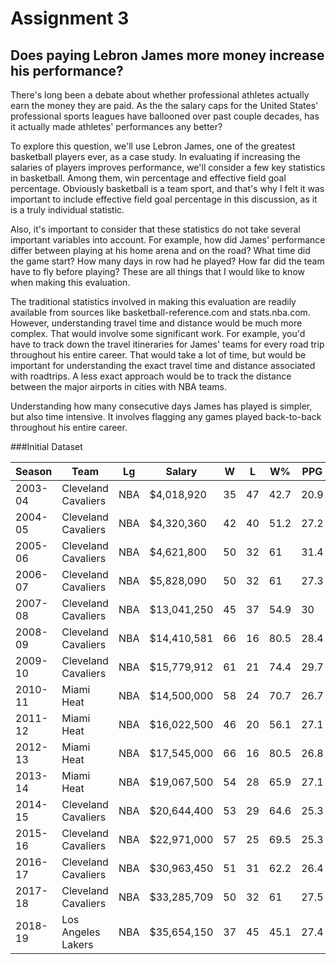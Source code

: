 # Assignment 3

## Does paying Lebron James more money increase his performance?

There's long been a debate about whether professional athletes actually earn the money they are paid. As the the salary caps for the United States' professional sports leagues have ballooned over past couple decades, has it actually made athletes' performances any better?

To explore this question, we'll use Lebron James, one of the greatest basketball players ever, as a case study. In evaluating if increasing the salaries of players improves performance, we'll consider a few key statistics in basketball. Among them, win percentage and effective field goal percentage. Obviously basketball is a team sport, and that's why I felt it was important to include effective field goal percentage in this discussion, as it is a truly individual statistic.

Also, it's important to consider that these statistics do not take several important variables into account. For example, how did James' performance differ between playing at his home arena and on the road? What time did the game start? How many days in row had he played? How far did the team have to fly before playing? These are all things that I would like to know when making this evaluation.

The traditional statistics involved in making this evaluation are readily available from sources like basketball-reference.com and stats.nba.com. However, understanding travel time and distance would be much more complex. That would involve some significant work. For example, you'd have to track down the travel itineraries for James' teams for every road trip throughout his entire career. That would take a lot of time, but would be important for understanding the exact travel time and distance associated with roadtrips. A less exact approach would be to track the distance between the major airports in cities with NBA teams.

Understanding how many consecutive days James has played is simpler, but also time intensive. It involves flagging any games played back-to-back throughout his entire career.

###Initial Dataset

|Season |Team               |Lg |Salary     |W  |L  |W%  |PPG |eFG% |$/Game  |
|-------|-------------------|---|-----------|---|---|----|----|-----|--------|
|2003-04|Cleveland Cavaliers|NBA|$4,018,920 |35 |47 |42.7|20.9|0.438|$49,011 |
|2004-05|Cleveland Cavaliers|NBA|$4,320,360 |42 |40 |51.2|27.2|0.504|$52,687 |
|2005-06|Cleveland Cavaliers|NBA|$4,621,800 |50 |32 |61  |31.4|0.515|$56,363 |
|2006-07|Cleveland Cavaliers|NBA|$5,828,090 |50 |32 |61  |27.3|0.507|$71,074 |
|2007-08|Cleveland Cavaliers|NBA|$13,041,250|45 |37 |54.9|30  |0.518|$159,040|
|2008-09|Cleveland Cavaliers|NBA|$14,410,581|66 |16 |80.5|28.4|0.53 |$175,739|
|2009-10|Cleveland Cavaliers|NBA|$15,779,912|61 |21 |74.4|29.7|0.545|$192,438|
|2010-11|Miami Heat         |NBA|$14,500,000|58 |24 |70.7|26.7|0.541|$176,829|
|2011-12|Miami Heat         |NBA|$16,022,500|46 |20 |56.1|27.1|0.554|$195,396|
|2012-13|Miami Heat         |NBA|$17,545,000|66 |16 |80.5|26.8|0.603|$213,963|
|2013-14|Miami Heat         |NBA|$19,067,500|54 |28 |65.9|27.1|0.61 |$232,530|
|2014-15|Cleveland Cavaliers|NBA|$20,644,400|53 |29 |64.6|25.3|0.535|$251,761|
|2015-16|Cleveland Cavaliers|NBA|$22,971,000|57 |25 |69.5|25.3|0.551|$280,134|
|2016-17|Cleveland Cavaliers|NBA|$30,963,450|51 |31 |62.2|26.4|0.594|$377,603|
|2017-18|Cleveland Cavaliers|NBA|$33,285,709|50 |32 |61  |27.5|0.59 |$405,923|
|2018-19|Los Angeles Lakers |NBA|$35,654,150|37 |45 |45.1|27.4|0.56 |$434,807|
